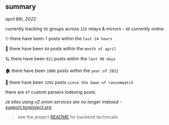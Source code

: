 
## summary
_april 8th, 2022_

currently tracking `95` groups across `135` relays & mirrors - _`49` currently online_

⏲ there have been `7` posts within the `last 24 hours`

🦈 there have been `84` posts within the `month of april`

🪐 there have been `921` posts within the `last 90 days`

🏚 there have been `1006` posts within the `year of 2022`

🦕 there have been `3292` posts `since the dawn of ransomwatch`

there are `47` custom parsers indexing posts

_`20` sites using v2 onion services are no longer indexed - [support.torproject.org](https://support.torproject.org/onionservices/v2-deprecation/)_

> see the project [README](https://github.com/thetanz/ransomwatch#ransomwatch--) for backend technicals
